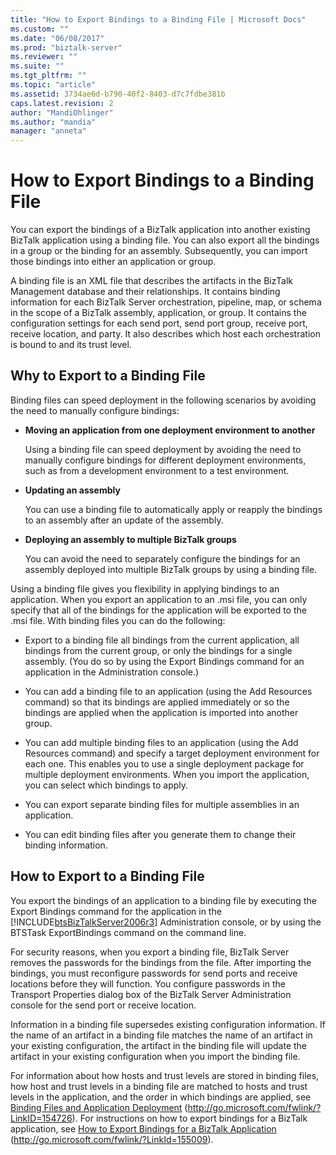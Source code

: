 ```yaml
---
title: "How to Export Bindings to a Binding File | Microsoft Docs"
ms.custom: ""
ms.date: "06/08/2017"
ms.prod: "biztalk-server"
ms.reviewer: ""
ms.suite: ""
ms.tgt_pltfrm: ""
ms.topic: "article"
ms.assetid: 3734ae6d-b790-40f2-8403-d7c7fdbe381b
caps.latest.revision: 2
author: "MandiOhlinger"
ms.author: "mandia"
manager: "anneta"
---
```

# How to Export Bindings to a Binding File
You can export the bindings of a BizTalk application into another existing BizTalk application using a binding file. You can also export all the bindings in a group or the binding for an assembly. Subsequently, you can import those bindings into either an application or group.  
  
 A binding file is an XML file that describes the artifacts in the BizTalk Management database and their relationships. It contains binding information for each BizTalk Server orchestration, pipeline, map, or schema in the scope of a BizTalk assembly, application, or group. It contains the configuration settings for each send port, send port group, receive port, receive location, and party. It also describes which host each orchestration is bound to and its trust level.  
  
## Why to Export to a Binding File  
 Binding files can speed deployment in the following scenarios by avoiding the need to manually configure bindings:  
  
-   **Moving an application from one deployment environment to another**  
  
     Using a binding file can speed deployment by avoiding the need to manually configure bindings for different deployment environments, such as from a development environment to a test environment.  
  
-   **Updating an assembly**  
  
     You can use a binding file to automatically apply or reapply the bindings to an assembly after an update of the assembly.  
  
-   **Deploying an assembly to multiple BizTalk groups**  
  
     You can avoid the need to separately configure the bindings for an assembly deployed into multiple BizTalk groups by using a binding file.  
  
 Using a binding file gives you flexibility in applying bindings to an application. When you export an application to an .msi file, you can only specify that all of the bindings for the application will be exported to the .msi file. With binding files you can do the following:  
  
-   Export to a binding file all bindings from the current application, all bindings from the current group, or only the bindings for a single assembly. (You do so by using the Export Bindings command for an application in the Administration console.)  
  
-   You can add a binding file to an application (using the Add Resources command) so that its bindings are applied immediately or so the bindings are applied when the application is imported into another group.  
  
-   You can add multiple binding files to an application (using the Add Resources command) and specify a target deployment environment for each one. This enables you to use a single deployment package for multiple deployment environments. When you import the application, you can select which bindings to apply.  
  
-   You can export separate binding files for multiple assemblies in an application.  
  
-   You can edit binding files after you generate them to change their binding information.  
  
## How to Export to a Binding File  
 You export the bindings of an application to a binding file by executing the Export Bindings command for the application in the [!INCLUDE[btsBizTalkServer2006r3](../includes/btsbiztalkserver2006r3-md.md)] Administration console, or by using the BTSTask ExportBindings command on the command line.  
  
 For security reasons, when you export a binding file, BizTalk Server removes the passwords for the bindings from the file. After importing the bindings, you must reconfigure passwords for send ports and receive locations before they will function. You configure passwords in the Transport Properties dialog box of the BizTalk Server Administration console for the send port or receive location.  
  
 Information in a binding file supersedes existing configuration information. If the name of an artifact in a binding file matches the name of an artifact in your existing configuration, the artifact in the binding file will update the artifact in your existing configuration when you import the binding file.  
  
 For information about how hosts and trust levels are stored in binding files, how host and trust levels in a binding file are matched to hosts and trust levels in the application, and the order in which bindings are applied, see [Binding Files and Application Deployment](http://go.microsoft.com/fwlink/?LinkID=154726) (http://go.microsoft.com/fwlink/?LinkID=154726). For instructions on how to export bindings for a BizTalk application, see [How to Export Bindings for a BizTalk Application](http://go.microsoft.com/fwlink/?LinkId=155009) (http://go.microsoft.com/fwlink/?LinkId=155009).